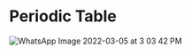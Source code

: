 # Periodic Table

![WhatsApp Image 2022-03-05 at 3 03 42 PM](https://user-images.githubusercontent.com/77162676/156896830-302dd067-da12-4056-9788-e56ddcef6814.jpeg)
